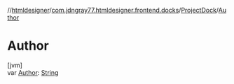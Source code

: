 //[htmldesigner](../../../index.md)/[com.jdngray77.htmldesigner.frontend.docks](../index.md)/[ProjectDock](index.md)/[Author](-author.md)

# Author

[jvm]\
var [Author](-author.md): [String](https://kotlinlang.org/api/latest/jvm/stdlib/kotlin/-string/index.html)
